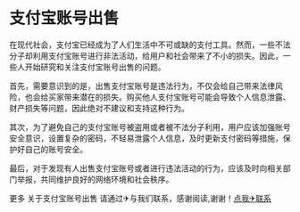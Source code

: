 # 支付宝账号出售

在现代社会，支付宝已经成为了人们生活中不可或缺的支付工具。然而，一些不法分子却利用支付宝账号进行非法活动，给用户和社会带来了不小的损失。因此，一些人开始研究和关注支付宝账号出售的问题。

首先，需要意识到的是，出售支付宝账号是违法行为，不仅会给自己带来法律风险，也会给买家带来潜在的损失。购买他人支付宝账号可能会导致个人信息泄露、财产损失等问题，因此绝对不建议和支持这种行为。

其次，为了避免自己的支付宝账号被盗用或者被不法分子利用，用户应该加强账号安全意识，设置复杂的密码，不轻易泄露个人信息，及时更新支付密码等措施，保护好自己的账号安全。

最后，对于发现有人出售支付宝账号或者进行违法活动的行为，应该及时向相关部门举报，共同维护良好的网络环境和社会秩序。

更多 关于支付宝账号出售 请通过✈与我们联系，感谢阅读,谢谢！[点我✈联系](https://b.k02.cc)